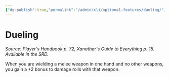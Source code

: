 ```yaml
---
{"dg-publish":true,"permalink":"/admin/cli/optional-features/dueling/","tags":["compendium/src/5e/phb","optional-feature/fs-b","optional-feature/fs-f","optional-feature/fs-p","optional-feature/fs-r"],"updated":"2025-01-11T15:32:21.824+00:00"}
---
```


# Dueling
*Source: Player's Handbook p. 72, Xanathar's Guide to Everything p. 15. Available in the SRD.*  

When you are wielding a melee weapon in one hand and no other weapons, you gain a +2 bonus to damage rolls with that weapon.